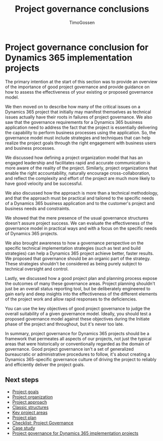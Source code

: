 ﻿---
title:  Project governance conclusions
description: Get the main points for how to run an implementation project with Dynamics 365 apps.
author: TimoGossen
ms.author: timogoss
ms.date: 06/27/2023
ms.topic: conceptual
---

# Project governance conclusion for Dynamics 365 implementation projects

The primary intention at the start of this section was to provide an overview of the importance of good project governance and provide guidance on how to assess the effectiveness of your existing or proposed governance model.

We then moved on to describe how many of the critical issues on a Dynamics 365 project that initially may manifest themselves as technical issues actually have their roots in failures of project governance. We also saw that the governance requirements for a Dynamics 365 business application need to address the fact that the project is essentially delivering the capability to perform business processes using the application. So, the governance model must include strategies and techniques that can help realize the project goals through the right engagement with business users and business processes.

We discussed how defining a project organization model that has an engaged leadership and facilitates rapid and accurate communication is more aware of the reality of the project. Similarly, project organizations that enable the right accountability, naturally encourage cross-collaboration, and reflect the complexity and effort of the project are much more likely to have good velocity and be successful.

We also discussed how the approach is more than a technical methodology, and that the approach must be practical and tailored to the specific needs of a Dynamics 365 business application and to the customer's project and business needs and constraints.

We showed that the mere presence of the usual governance structures doesn't assure project success. We can evaluate the effectiveness of the governance model in practical ways and with a focus on the specific needs of Dynamics 365 projects.

We also brought awareness to how a governance perspective on the specific technical implementation strategies (such as test and build strategies) can help a Dynamics 365 project achieve better, faster results. We proposed that governance should be an organic part of the strategy. These strategies shouldn't be considered as being purely subject to technical oversight and control.

Lastly, we discussed how a good project plan and planning process expose the outcomes of many these governance areas. Project planning shouldn't just be an overall status reporting tool, but be deliberately engineered to gain early and deep insights into the effectiveness of the different elements of the project work and allow rapid responses to the deficiencies.

You can use the key objectives of good project governance to judge the overall suitability of a given governance model. Ideally, you should test a proposed governance model against these objectives during the Initiate phase of the project and throughout, but it's never too late.

In summary, project governance for Dynamics 365 projects should be a framework that permeates all aspects of our projects, not just the typical areas that were historically or conventionally regarded as the domain of governance. Good project governance isn't a set of generalized bureaucratic or administrative procedures to follow, it's about creating a Dynamics 365-specific governance culture of driving the project to reliably and efficiently deliver the project goals.

## Next steps

- [Project goals](project-governance-project-goals.md)  
- [Project organization](project-governance-project-organization.md)  
- [Project approach](project-governance-project-approach.md)  
- [Classic structures](project-governance-classic-structures.md)  
- [Key project areas](project-governance-key-project-areas.md)  
- [Project plan](project-governance-project-plan.md)  
- [Checklist: Project Governance](project-governance-checklist.md)  
- [Case study](project-governance-case-study.md)  
- [Project governance for Dynamics 365 implementation projects](project-governance.md)  
